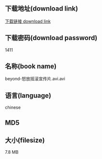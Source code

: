 ## 下载地址(download link)
[下载链接 download link](https://voluble-croquembouche-d321dc.netlify.app/?s=beyond-%E6%80%92%E6%94%BE%E6%91%87%E6%BB%9A%E5%AE%A3%E4%BC%A0%E7%89%87.avi)

## 下载密码(download password)
1411

## 名称(book name)
beyond-怒放摇滚宣传片.avi.avi

## 语言(language)
chinese

## MD5


## 大小(filesize)
7.8 MB
